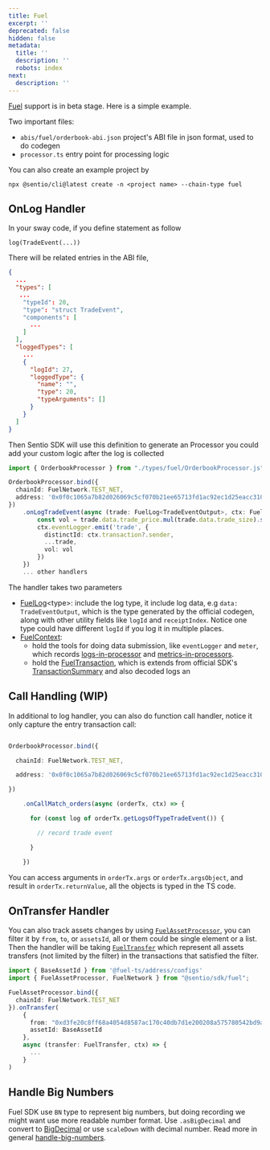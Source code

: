 ```yaml
---
title: Fuel
excerpt: ''
deprecated: false
hidden: false
metadata:
  title: ''
  description: ''
  robots: index
next:
  description: ''
---
```

[Fuel](https://fuel.network/) support is in beta stage. Here is a simple example.

Two important files:

* `abis/fuel/orderbook-abi.json` project's ABI file in json format, used to do codegen
* `processor.ts` entry point for processing logic

You can also create an example project by

```
npx @sentio/cli@latest create -n <project name> --chain-type fuel
```

## OnLog Handler

In your sway code, if you define statement as follow

```
log(TradeEvent(...))
```

There will be related entries in the ABI file,

```json
{
  ...
  "types": [
   ...
    "typeId": 20,
    "type": "struct TradeEvent",
    "components": [
      ...
    ]
  ],
  "loggedTypes": [
    ...
    {
      "logId": 27,
      "loggedType": {
        "name": "",
        "type": 20,
        "typeArguments": []
      }
    }
  ]
}
```

Then Sentio SDK will use this definition to generate an Processor you could add your custom logic after the log is collected

```typescript
import { OrderbookProcessor } from "./types/fuel/OrderbookProcessor.js";

OrderbookProcessor.bind({
  chainId: FuelNetwork.TEST_NET,
  address: '0x0f0c1065a7b82d026069c5cf070b21ee65713fd1ac92ec1d25eacc3100187f78'
})
    .onLogTradeEvent(async (trade: FuelLog<TradeEventOutput>, ctx: FuelContext) => {
        const vol = trade.data.trade_price.mul(trade.data.trade_size).scaleDown(2 * 10)
        ctx.eventLogger.emit('trade', {
          distinctId: ctx.transaction?.sender,
          ...trade,
          vol: vol
        })
    })
    ... other handlers
```

The handler takes two parameters

* [FuelLog](https://sdk.sentio.xyz/interfaces/fuel.FuelLog.html)\<type>:  include the log type, it include log data, e.g `data: TradeEventOutput`, which is the type generated by the official codegen, along with other utility fields like `logId` and `receiptIndex`. Notice one type could have different `logId` if you log it in multiple places.
* [FuelContext](https://sdk.sentio.xyz/interfaces/fuel.FuelLog.html):
  * hold the tools for doing data submission, like `eventLogger` and `meter`, which records [logs-in-processor](logs-in-processor "mention") and [metrics-in-processors](metrics-in-processors "mention").
  * hold the [FuelTransaction](https://sdk.sentio.xyz/types/fuel.FuelTransaction.html), which is extends from official SDK's [TransactionSummary](https://docs.fuel.network/docs/nightly/fuels-ts/account/#transactionsummary) and also decoded logs an

## Call Handling (WIP)

In additional to log handler, you can also do function call handler, notice it only capture the entry transaction call:


```typescript

OrderbookProcessor.bind({

  chainId: FuelNetwork.TEST_NET,

  address: '0x0f0c1065a7b82d026069c5cf070b21ee65713fd1ac92ec1d25eacc3100187f78'

})

    .onCallMatch_orders(async (orderTx, ctx) => {

      for (const log of orderTx.getLogsOfTypeTradeEvent()) {

        // record trade event

      }

    })

```

You can access arguments in `orderTx.args` or `orderTx.argsObject`,  and result in `orderTx.returnValue`, all the objects is typed in the TS code.


## OnTransfer Handler

You can also track assets changes by using [`FuelAssetProcessor`](https://sdk.sentio.xyz/classes/fuel.FuelAssetProcessor.html), you can filter it by `from`, `to`, or `assetsId`, all or them could be single element or a list. Then the handler will be taking [`FuelTransfer`](https://sdk.sentio.xyz/types/fuel.FuelTransfer.html) which represent all assets transfers (not limited by the filter) in the transactions that  satisfied the filter.

```typescript
import { BaseAssetId } from '@fuel-ts/address/configs'
import { FuelAssetProcessor, FuelNetwork } from "@sentio/sdk/fuel";

FuelAssetProcessor.bind({
  chainId: FuelNetwork.TEST_NET
}).onTransfer(
    {
      from: "0xd3fe20c8ff68a4054d8587ac170c40db7d1e200208a575780542bd9a7e3eec08",
      assetId: BaseAssetId
    },
    async (transfer: FuelTransfer, ctx) => {
      ...
    }
)
```

## Handle Big Numbers

Fuel SDK use `BN` type to represent big numbers, but doing recording we might want use more readable number format. Use `.asBigDecimal`  and convert to  [BigDecimal](https://github.com/MikeMcl/bignumber.js) or use `scaleDown` with decimal number. Read more in general [handle-big-numbers](handle-big-numbers "mention").
